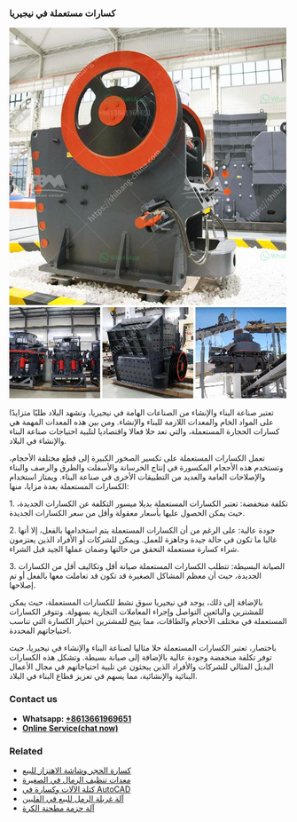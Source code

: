 <h3>كسارات مستعملة في نيجيريا</h3><img src='1701852699.jpg' alt=''><p>تعتبر صناعة البناء والإنشاء من الصناعات الهامة في نيجيريا، وتشهد البلاد طلبًا متزايدًا على المواد الخام والمعدات اللازمة للبناء والإنشاء. ومن بين هذه المعدات المهمة هي كسارات الحجارة المستعملة، والتي تعد حلا فعالا واقتصاديا لتلبية احتياجات صناعة البناء والإنشاء في البلاد.</p><p>تعمل الكسارات المستعملة على تكسير الصخور الكبيرة إلى قطع مختلفة الأحجام، وتستخدم هذه الأحجام المكسورة في إنتاج الخرسانة والأسفلت والطرق والرصف والبناء والإصلاحات العامة والعديد من التطبيقات الأخرى في صناعة البناء. ويمتاز استخدام الكسارات المستعملة بعدة مزايا، منها:</p><p>1. تكلفة منخفضة: تعتبر الكسارات المستعملة بديلا ميسور التكلفة عن الكسارات الجديدة، حيث يمكن الحصول عليها بأسعار معقولة وأقل من سعر الكسارات الجديدة.</p><p>2. جودة عالية: على الرغم من أن الكسارات المستعملة يتم استخدامها بالفعل، إلا أنها غالبا ما تكون في حالة جيدة وجاهزة للعمل. ويمكن للشركات أو الأفراد الذين يعتزمون شراء كسارة مستعملة التحقق من حالتها وضمان عملها الجيد قبل الشراء.</p><p>3. الصيانة البسيطة: تتطلب الكسارات المستعملة صيانة أقل وتكاليف أقل من الكسارات الجديدة، حيث أن معظم المشاكل الصغيرة قد تكون قد تعاملت معها بالفعل أو تم إصلاحها.</p><p>بالإضافة إلى ذلك، يوجد في نيجيريا سوق نشط للكسارات المستعملة، حيث يمكن للمشترين والبائعين التواصل وإجراء المعاملات التجارية بسهولة. وتتوفر الكسارات المستعملة في مختلف الأحجام والطاقات، مما يتيح للمشترين اختيار الكسارة التي تناسب احتياجاتهم المحددة.</p><p>باختصار، تعتبر الكسارات المستعملة حلا مثاليا لصناعة البناء والإنشاء في نيجيريا، حيث توفر تكلفة منخفضة وجودة عالية بالإضافة إلى صيانة بسيطة. وتشكل هذه الكسارات البديل المثالي للشركات والأفراد الذين يبحثون عن تلبية احتياجاتهم في مجال الأعمال البنائية والإنشائية، مما يسهم في تعزيز قطاع البناء في البلاد.</p><h3>Contact us</h3><ul><li><strong>Whatsapp:&nbsp;<a href="https://wa.me/8613661969651">+8613661969651</a></strong></li><li><a href="https://swt.shibang-china.com/?git&amp;zhl&amp;كسارات مستعملة في نيجيريا"><strong>Online Service(chat now)</strong></a></li></ul><h3>Related</h3><ul><li><a href='كسارة الحجر وشاشة الاهتزاز للبيع.md'>كسارة الحجر وشاشة الاهتزاز للبيع</a></li><li><a href='معدات تنظيف الرمال في الصغيرة.md'>معدات تنظيف الرمال في الصغيرة</a></li><li><a href='كتلة الآلات وكسارة في AutoCAD.md'>كتلة الآلات وكسارة في AutoCAD</a></li><li><a href='آلة غربلة الرمل للبيع في الفلبين.md'>آلة غربلة الرمل للبيع في الفلبين</a></li><li><a href='آلة حزمة مطحنة الكرة.md'>آلة حزمة مطحنة الكرة</a></li></ul>